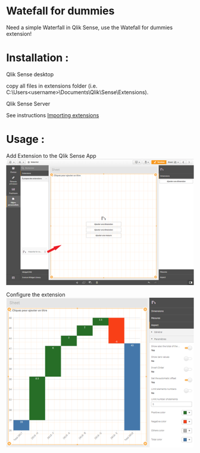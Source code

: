# Watefall for dummies
Need a simple Waterfall in Qlik Sense, use the Watefall for dummies extension!



Installation :
==============
Qlik Sense desktop 

  copy all files in extensions folder (i.e.  C:\Users\<username>\Documents\Qlik\Sense\Extensions).

Qlik Sense Server
  
  See instructions <a href="http://help.qlik.com/en-US/sense/February2019/Subsystems/ManagementConsole/Content/Sense_QMC/import-extensions.htm">Importing extensions</a>

Usage :
=======
Add Extension to the Qlik Sense App
![Alt text](/img/img1.png?raw=true "Add Extension to the Qlik Sense App")

Configure the extension
![Alt text](/img/img2.png?raw=true "Configure the extension")

